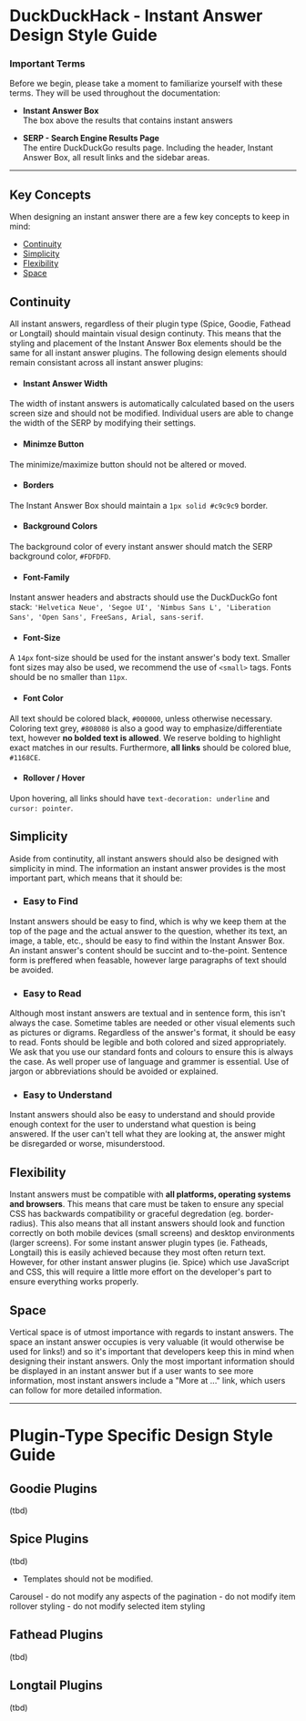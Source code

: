 # DuckDuckHack - Instant Answer Design Style Guide

### Important Terms
Before we begin, please take a moment to familiarize yourself with these terms. They will be used throughout the documentation:

* **Instant Answer Box**  
    The box above the results that contains instant answers

* **SERP - Search Engine Results Page**  
    The entire DuckDuckGo results page. Including the header, Instant Answer Box, all result links and the sidebar areas.

---

## Key Concepts
When designing an instant answer there are a few key concepts to keep in mind:

* [Continuity](#continuity)
* [Simplicity](#simplicity)
* [Flexibility](#flexibility)
* [Space](#space)

## Continuity
All instant answers, regardless of their plugin type (Spice, Goodie, Fathead or Longtail) should maintain visual design continuty. This means that the styling and placement of the Instant Answer Box elements should be the same for all instant answer plugins. The following design elements should remain consistant across all instant answer plugins:

- #### Instant Answer Width
The width of instant answers is automatically calculated based on the users screen size and should not be modified. Individual users are able to change the width of the SERP by modifying their settings.

- #### Minimze Button
The minimize/maximize button should not be altered or moved.

- #### Borders
The Instant Answer Box should maintain a `1px solid #c9c9c9` border.

- #### Background Colors
The background color of every instant answer should match the SERP background color, `#FDFDFD`.

- #### Font-Family
Instant answer headers and abstracts should use the DuckDuckGo font stack: `'Helvetica Neue', 'Segoe UI', 'Nimbus Sans L', 'Liberation Sans', 'Open Sans', FreeSans, Arial, sans-serif`.

- #### Font-Size
A `14px` font-size should be used for the instant answer's body text. Smaller font sizes may also be used, we recommend the use of `<small>` tags. Fonts should be no smaller than `11px`.

- #### Font Color
All text should be colored black, `#000000`, unless otherwise necessary. Coloring text grey, `#808080` is also a good way to emphasize/differentiate text, however **no bolded text is allowed**. We reserve bolding to highlight exact matches in our results. Furthermore, **all links** should be colored blue, `#1168CE`.

- #### Rollover / Hover
Upon hovering, all links should have `text-decoration: underline` and `cursor: pointer`.

## Simplicity
Aside from continutity, all instant answers should also be designed with simplicity in mind. The information an instant answer provides is the most important part, which means that it should be:

- ### Easy to Find
Instant answers should be easy to find, which is why we keep them at the top of the page and the actual answer to the question, whether its text, an image, a table, etc., should be easy to find within the Instant Answer Box. An instant answer's content should be succint and to-the-point. Sentence form is preffered when feasable, however large paragraphs of text should be avoided.

- ### Easy to Read
Although most instant answers are textual and in sentence form, this isn't always the case. Sometime tables are needed or other visual elements such as pictures or digrams. Regardless of the answer's format, it should be easy to read. Fonts should be legible and both colored and sized appropriately. We ask that you use our standard fonts and colours to ensure this is always the case. As well proper use of language and grammer is essential. Use of jargon or abbreviations should be avoided or explained.

- ### Easy to Understand
Instant answers should also be easy to understand and should provide enough context for the user to understand what question is being answered. If the user can't tell what they are looking at, the answer might be disregarded or worse, misunderstood.

## Flexibility
Instant answers must be compatible with **all platforms, operating systems and browsers**. This means that care must be taken to ensure any special CSS has backwards compatibility or graceful degredation (eg. border-radius). This also means that all instant answers should look and function correctly on both mobile devices (small screens) and desktop environments (larger screens). For some instant answer plugin types (ie. Fatheads, Longtail) this is easily achieved because they most often return text. However, for other instant answer plugins (ie. Spice) which use JavaScript and CSS, this will require a little more effort on the developer's part to ensure everything works properly.

## Space
Vertical space is of utmost importance with regards to instant answers. The space an instant answer occupies is very valuable (it would otherwise be used for links!) and so it's important that developers keep this in mind when designing their instant answers. Only the most important information should be displayed in an instant answer but if a user wants to see more information, most instant answers include a "More at ..." link, which users can follow for more detailed information.

---

# Plugin-Type Specific Design Style Guide

## Goodie Plugins
(tbd)

## Spice Plugins
(tbd)
- Templates should not be modified.

Carousel
    -  do not modify any aspects of the pagination
    -  do not modify item rollover styling
    -  do not modify selected item styling


## Fathead Plugins
(tbd)

## Longtail Plugins
(tbd)